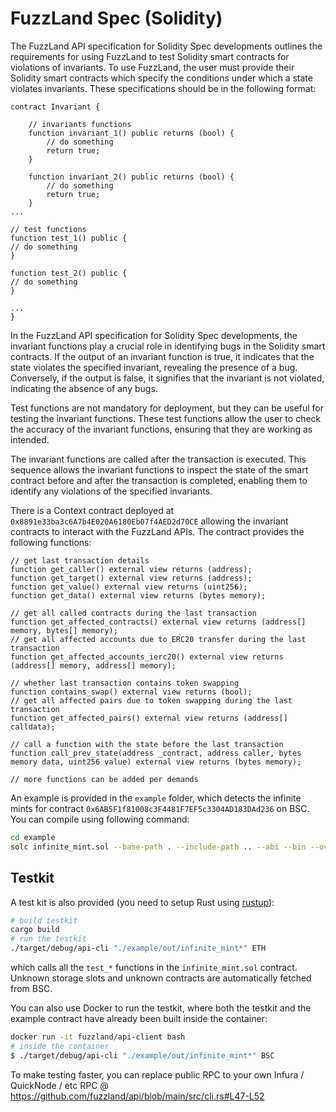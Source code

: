# FuzzLand Spec (Solidity)
The FuzzLand API specification for Solidity Spec developments outlines the requirements for using FuzzLand to test Solidity smart contracts for violations of invariants. To use FuzzLand, the user must provide their Solidity smart contracts which specify the conditions under which a state violates invariants. These specifications should be in the following format:

```solidity
contract Invariant {

    // invariants functions
    function invariant_1() public returns (bool) {
        // do something
        return true;
    }

    function invariant_2() public returns (bool) {
        // do something
        return true;
    }
...

// test functions
function test_1() public {
// do something
}

function test_2() public {
// do something
}

...
}
```

In the FuzzLand API specification for Solidity Spec developments, the invariant functions play a crucial role in identifying bugs in the Solidity smart contracts. If the output of an invariant function is true, it indicates that the state violates the specified invariant, revealing the presence of a bug. Conversely, if the output is false, it signifies that the invariant is not violated, indicating the absence of any bugs.

Test functions are not mandatory for deployment, but they can be useful for testing the invariant functions. These test functions allow the user to check the accuracy of the invariant functions, ensuring that they are working as intended.

The invariant functions are called after the transaction is executed. This sequence allows the invariant functions to inspect the state of the smart contract before and after the transaction is completed, enabling them to identify any violations of the specified invariants.

There is a Context contract deployed at `0x8891e33ba3c6A7b4E020A6180Eb07f4AED2d70CE` allowing the invariant contracts to interact with the FuzzLand APIs. The contract provides the following functions:

```solidity
// get last transaction details
function get_caller() external view returns (address);
function get_target() external view returns (address);
function get_value() external view returns (uint256);
function get_data() external view returns (bytes memory);

// get all called contracts during the last transaction
function get_affected_contracts() external view returns (address[] memory, bytes[] memory);
// get all affected accounts due to ERC20 transfer during the last transaction
function get_affected_accounts_ierc20() external view returns (address[] memory, address[] memory);

// whether last transaction contains token swapping
function contains_swap() external view returns (bool);
// get all affected pairs due to token swapping during the last transaction
function get_affected_pairs() external view returns (address[] calldata);

// call a function with the state before the last transaction
function call_prev_state(address _contract, address caller, bytes memory data, uint256 value) external view returns (bytes memory);

// more functions can be added per demands
```

An example is provided in the `example` folder, which detects the infinite mints for contract `0x6AB5F1f81008c3F4481F7EF5c3304AD183DAd236` on BSC.
You can compile using following command:
```bash
cd example
solc infinite_mint.sol --base-path . --include-path .. --abi --bin --overwrite -o ./out
```

## Testkit
A test kit is also provided (you need to setup Rust using [rustup](https://rustup.rs/)):
```bash
# build testkit
cargo build
# run the testkit
./target/debug/api-cli "./example/out/infinite_mint*" ETH
```
which calls all the `test_*` functions in the `infinite_mint.sol` contract.
Unknown storage slots and unknown contracts are automatically fetched from BSC.

You can also use Docker to run the testkit, where both the testkit and the example contract have already been built inside the container:
```bash
docker run -it fuzzland/api-client bash
# inside the container
$ ./target/debug/api-cli "./example/out/infinite_mint*" BSC
```

To make testing faster, you can replace public RPC to your own Infura / QuickNode / etc RPC @ https://github.com/fuzzland/api/blob/main/src/cli.rs#L47-L52

